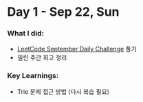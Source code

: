 # Day 1 - Sep 22, Sun

### What I did:
- [LeetCode September Daily Challenge](https://leetcode.com/problems/k-th-smallest-in-lexicographical-order/description/?envType=daily-question&envId=2024-09-22) 풀기
- 밀린 주간 회고 정리
  
### Key Learnings:
- Trie 문제 접근 방법 (다시 복습 필요)
